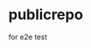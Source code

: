 # publicrepo
for e2e test





























































































































































































































































































































































































































































































































































































